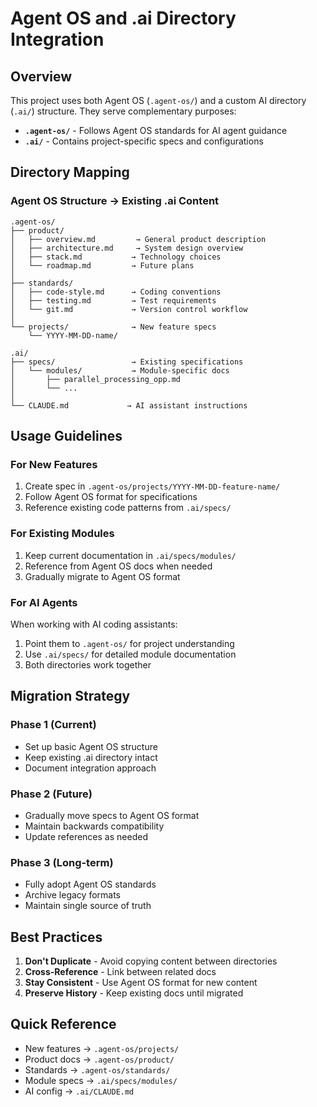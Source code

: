 # Agent OS and .ai Directory Integration

## Overview

This project uses both Agent OS (`.agent-os/`) and a custom AI directory (`.ai/`) structure. They serve complementary purposes:

- **`.agent-os/`** - Follows Agent OS standards for AI agent guidance
- **`.ai/`** - Contains project-specific specs and configurations

## Directory Mapping

### Agent OS Structure → Existing .ai Content

```
.agent-os/
├── product/
│   ├── overview.md         → General product description
│   ├── architecture.md     → System design overview  
│   ├── stack.md           → Technology choices
│   └── roadmap.md         → Future plans
│
├── standards/
│   ├── code-style.md      → Coding conventions
│   ├── testing.md         → Test requirements
│   └── git.md             → Version control workflow
│
└── projects/              → New feature specs
    └── YYYY-MM-DD-name/   

.ai/
├── specs/                 → Existing specifications
│   └── modules/           → Module-specific docs
│       ├── parallel_processing_opp.md
│       └── ...
│
└── CLAUDE.md             → AI assistant instructions
```

## Usage Guidelines

### For New Features
1. Create spec in `.agent-os/projects/YYYY-MM-DD-feature-name/`
2. Follow Agent OS format for specifications
3. Reference existing code patterns from `.ai/specs/`

### For Existing Modules
1. Keep current documentation in `.ai/specs/modules/`
2. Reference from Agent OS docs when needed
3. Gradually migrate to Agent OS format

### For AI Agents
When working with AI coding assistants:
1. Point them to `.agent-os/` for project understanding
2. Use `.ai/specs/` for detailed module documentation
3. Both directories work together

## Migration Strategy

### Phase 1 (Current)
- Set up basic Agent OS structure
- Keep existing .ai directory intact
- Document integration approach

### Phase 2 (Future)
- Gradually move specs to Agent OS format
- Maintain backwards compatibility
- Update references as needed

### Phase 3 (Long-term)
- Fully adopt Agent OS standards
- Archive legacy formats
- Maintain single source of truth

## Best Practices

1. **Don't Duplicate** - Avoid copying content between directories
2. **Cross-Reference** - Link between related docs
3. **Stay Consistent** - Use Agent OS format for new content
4. **Preserve History** - Keep existing docs until migrated

## Quick Reference

- New features → `.agent-os/projects/`
- Product docs → `.agent-os/product/`
- Standards → `.agent-os/standards/`
- Module specs → `.ai/specs/modules/`
- AI config → `.ai/CLAUDE.md`